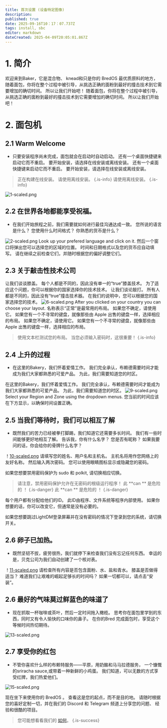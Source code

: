 ```yaml
---
title: 首次设置 (设备特定图像)
description:
published: true
date: 2025-09-16T10：17：07.737Z
tags: install, sbc
editor: markdown
dateCreated: 2025-04-09T20:05:01.867Z
---
```


# 1. 简介

欢迎来到Baker，它是混合物、 knead和只是你的 BredOS 最优质原料的地方， 随着面包，你将在整个过程中被引导，从挑选正确的面粉到最好的撞击技术到它需要增加的确切时间。 所以让我们开始吧！ 随着面包，你将在整个过程中被引导，从挑选正确的面粉到最好的撞击技术到它需要增加的确切时间。 所以让我们开始吧！

# 2. 面包机

## 2.1 Warm Welcome

- 只要安装程序尚未完成，面包就会在启动时自动启动。 还有一个桌面快捷键来启动它而不重启。 要开始安装，请选择在线安装或离线安装。 还有一个桌面快捷键来启动它而不重启。 要开始安装，请选择在线安装或离线安装。

> 正在构建在线安装。 请使用离线安装。
> {.is-info} 请使用离线安装。
> {.is-info}

![1-scaled.png](/first-setup/1-scaled.png)

## 2.2 在世界各地都能享受祝福。

- 在我们开始旅程之前，我们需要就如何进行最佳沟通达成一致。 您所说的语言是什么？ 您使用什么时间格式？ 你熟悉的货币是什么？

![2-scaled.png](/first-setup/2-scaled.png)
Look up your prefered language and click on it. 然后一个窗口将弹出您可以选择您的区域的位置。 时间和日期格式以及您的货币应自动填写。 请在继续之前检查它们，并随时根据您的偏好调整它们。

## 2.3 关于敲击性技术公司

让我们谈谈膝盖。 每个人都是不同的，因此没有单一的“true”膝盖技术。 为了适应这个问题，你可以根据你的国家选择你的技术技术。
让我们谈论敲打。 所有人都是不同的，因此没有“true”撞击技术器。 在我们的说明中，您可以根据您的国家选择您的技术。
![6-scaled.png](/first-setup/6-scaled.png)
After you clicked on your country you can choose your layout. 名称表示“正常”是最常用的布局。 如果您不确定，请使用它。 如果您有一个不寻常的键盘，就像那些由 Apple 出售的键盘一样，选择相应的布局。 如果您不确定，请使用它。 如果您有一个不寻常的键盘，就像那些由 Apple 出售的键盘一样，选择相应的布局。

> 使用文本栏测试您的布局。 当您必须输入密码时，这很重要！
> {.is-info}

## 2.4 上升的过程

- 在这里的Bakery，我们怀着爱情工作。 我们完全承认，布赖德需要时间才能成为我们大家都熟悉的可爱产品。 为此，我们需要知道您的时区。

在这里的Bakery，我们怀着爱情工作。 我们完全承认，布赖德需要时间才能成为我们大家都熟悉的可爱产品。 为此，我们需要知道您的时区。
![9-scaled.png](/first-setup/9-scaled.png)
Select your Region and Zone using the dropdown menus. 您当前的时间应该在下方显示，以确保时间设置正确。

## 2.5 当我们等待时，我们可以相互了解

- 既然我们的苦力已经被拳打脚踢，我们知道它还需要多长时间。 我们有一些时间能够更好地相互了解。 告诉我，你有什么名字？ 您是否有昵称？ 如果我要问的话，你会给你的骨牌什么名字？

！[10-scaled.png](/first-setup/10-scaled.png)
请填写您的姓名、用户名和主机名。 主机名将用作您网络上的友好名称。 然后输入两次密码。 您可以使用眼睛图标显示或隐藏您的密码。

如果您想要禁用密码保护为 sudo 和 polkit, 请切换相应切换。

> 请注意，禁用密码保护允许在无密码的根级运行程序！ 此 \*\*can \*\* 是危险的 ！
> {.is-danger} 此 \*\*can \*\* 是危险的 ！
> {.is-danger}

每个用户都有分配给他们的ID。 此ID由程序、文件系统等程序内部使用。 如果你想要的话，你可以改变它，但通常是没有必要的。

如果您想要跳过LightDM登录屏幕并在没有密码的情况下登录到您的系统，请切换开关。

## 2.6 卵子已加热。

- 既然坚韧不拔，疲劳很热，我们就停下来检查我们没有忘记任何东西。 幸运的是，贝克公司为我们自动创建了一个核对表。

！[11-scaled.png](/first-setup/11-scaled.png)
请检查所有内容是否包含面粉、水、盐和青水。 膝盖是否做得适当？ 难道我们让艰难的崛起足够长的时间吗？ 如果一切都可以，请点击“安装”。

## 2.6 最好的气味莫过鲜蓝色的味道了

- 现在抓取一杯咖啡或茶叶，然后一定时间拖入橄榄。 思考你在面包里学到的东西，同时又有令人愉快的口味你的鼻子。 在你的Bred 完成面包时，享受这个等候时间热切期待。

![13-scaled.png](/first-setup/13-scaled.png)

## 2.7 享受你的红包

- 不管你喜欢什么样的布赖特服务——平原，用奶酪和马马拉德服务， 一个慷慨的sriracha sauce,或带着一种新鲜的小鸡蛋。 我们知道，可以无数的方式享受红牌，我们热爱他们。

![15-scaled.png](/first-setup/15-scaled.png)

现在坐下来使用你的 BredOS 。 查看这是您的起点，而不是目的地。 请随时根据您的喜好定制一切，并在我们的 Discord 和 Telegram 频道上分享您的问题、 经验和很酷的项目。

> 您可能想看看我们的 [如何](/en/how-to)。
> {.is-success}
